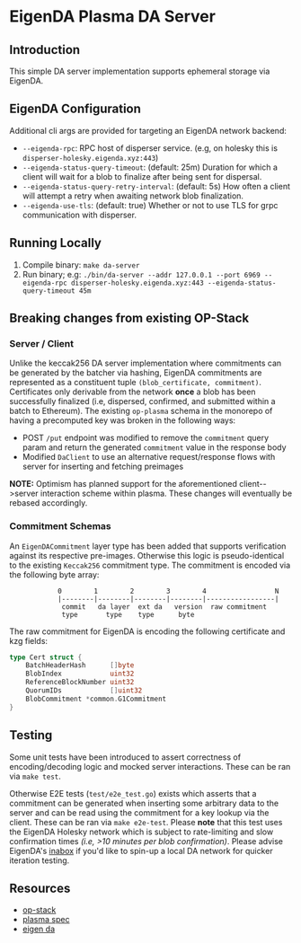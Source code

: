 # EigenDA Plasma DA Server

## Introduction

This simple DA server implementation supports ephemeral storage via EigenDA. 

## EigenDA Configuration
Additional cli args are provided for targeting an EigenDA network backend:
- `--eigenda-rpc`: RPC host of disperser service. (e.g, on holesky this is `disperser-holesky.eigenda.xyz:443`)
- `--eigenda-status-query-timeout`: (default: 25m) Duration for which a client will wait for a blob to finalize after being sent for dispersal.
- `--eigenda-status-query-retry-interval`: (default: 5s) How often a client will attempt a retry when awaiting network blob finalization. 
- `--eigenda-use-tls`: (default: true) Whether or not to use TLS for grpc communication with disperser.

## Running Locally
1. Compile binary: `make da-server`
2. Run binary; e.g: `./bin/da-server --addr 127.0.0.1 --port 6969 --eigenda-rpc disperser-holesky.eigenda.xyz:443 --eigenda-status-query-timeout 45m`

## Breaking changes from existing OP-Stack

### Server / Client
Unlike the keccak256 DA server implementation where commitments can be generated by the batcher via hashing, EigenDA commitments are represented as a constituent tuple `(blob_certificate, commitment)`. Certificates only derivable from the network **once** a blob has been successfully finalized (i.e, dispersed, confirmed, and submitted within a batch to Ethereum). The existing `op-plasma` schema in the monorepo of having a precomputed key was broken in the following ways:
* POST `/put` endpoint was modified to remove the `commitment` query param and return the generated `commitment` value in the response body
* Modified `DaClient` to use an alternative request/response flows with server for inserting and fetching preimages

**NOTE:** Optimism has planned support for the aforementioned client-->server interaction scheme within plasma. These changes will eventually be rebased accordingly.

### Commitment Schemas
An `EigenDACommitment` layer type has been added that supports verification against its respective pre-images. Otherwise this logic is pseudo-identical to the existing `Keccak256` commitment type. The commitment is encoded via the following byte array:
```
            0        1        2        3        4                 N
            |--------|--------|--------|--------|-----------------|
             commit   da layer  ext da   version  raw commitment
             type       type    type      byte

```

The raw commitment for EigenDA is encoding the following certificate and kzg fields:
```go
type Cert struct {
	BatchHeaderHash      []byte
	BlobIndex            uint32
	ReferenceBlockNumber uint32
	QuorumIDs            []uint32
	BlobCommitment *common.G1Commitment
}
```

## Testing
Some unit tests have been introduced to assert correctness of encoding/decoding logic and mocked server interactions. These can be ran via `make test`.

Otherwise E2E tests (`test/e2e_test.go`) exists which asserts that a commitment can be generated when inserting some arbitrary data to the server and can be read using the commitment for a key lookup via the client. These can be ran via `make e2e-test`. Please **note** that this test uses the EigenDA Holesky network which is subject to rate-limiting and slow confirmation times *(i.e, >10 minutes per blob confirmation)*. Please advise EigenDA's [inabox](https://github.com/Layr-Labs/eigenda/tree/master/inabox#readme) if you'd like to spin-up a local DA network for quicker iteration testing. 


## Resources
- [op-stack](https://github.com/ethereum-optimism/optimism)
- [plasma spec](https://specs.optimism.io/experimental/plasma.html)
- [eigen da](https://github.com/Layr-Labs/eigenda)
